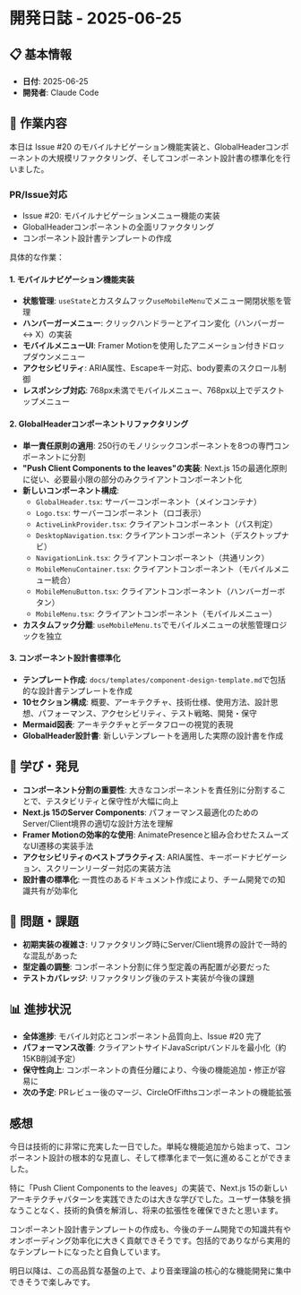 # 開発日誌 - 2025-06-25

## 📋 基本情報

- **日付**: 2025-06-25
- **開発者**: Claude Code

## 🎯 作業内容

本日は Issue #20 のモバイルナビゲーション機能実装と、GlobalHeaderコンポーネントの大規模リファクタリング、そしてコンポーネント設計書の標準化を行いました。

### PR/Issue対応

- Issue #20: モバイルナビゲーションメニュー機能の実装
- GlobalHeaderコンポーネントの全面リファクタリング
- コンポーネント設計書テンプレートの作成

具体的な作業：

#### 1. モバイルナビゲーション機能実装

- **状態管理**: `useState`とカスタムフック`useMobileMenu`でメニュー開閉状態を管理
- **ハンバーガーメニュー**: クリックハンドラーとアイコン変化（ハンバーガー ↔ X）の実装
- **モバイルメニューUI**: Framer Motionを使用したアニメーション付きドロップダウンメニュー
- **アクセシビリティ**: ARIA属性、Escapeキー対応、body要素のスクロール制御
- **レスポンシブ対応**: 768px未満でモバイルメニュー、768px以上でデスクトップメニュー

#### 2. GlobalHeaderコンポーネントリファクタリング

- **単一責任原則の適用**: 250行のモノリシックコンポーネントを8つの専門コンポーネントに分割
- **"Push Client Components to the leaves"の実装**: Next.js 15の最適化原則に従い、必要最小限の部分のみクライアントコンポーネント化
- **新しいコンポーネント構成**:
  - `GlobalHeader.tsx`: サーバーコンポーネント（メインコンテナ）
  - `Logo.tsx`: サーバーコンポーネント（ロゴ表示）
  - `ActiveLinkProvider.tsx`: クライアントコンポーネント（パス判定）
  - `DesktopNavigation.tsx`: クライアントコンポーネント（デスクトップナビ）
  - `NavigationLink.tsx`: クライアントコンポーネント（共通リンク）
  - `MobileMenuContainer.tsx`: クライアントコンポーネント（モバイルメニュー統合）
  - `MobileMenuButton.tsx`: クライアントコンポーネント（ハンバーガーボタン）
  - `MobileMenu.tsx`: クライアントコンポーネント（モバイルメニュー）
- **カスタムフック分離**: `useMobileMenu.ts`でモバイルメニューの状態管理ロジックを独立

#### 3. コンポーネント設計書標準化

- **テンプレート作成**: `docs/templates/component-design-template.md`で包括的な設計書テンプレートを作成
- **10セクション構成**: 概要、アーキテクチャ、技術仕様、使用方法、設計思想、パフォーマンス、アクセシビリティ、テスト戦略、開発・保守
- **Mermaid図表**: アーキテクチャとデータフローの視覚的表現
- **GlobalHeader設計書**: 新しいテンプレートを適用した実際の設計書を作成

## 🔧 学び・発見

- **コンポーネント分割の重要性**: 大きなコンポーネントを責任別に分割することで、テスタビリティと保守性が大幅に向上
- **Next.js 15のServer Components**: パフォーマンス最適化のためのServer/Client境界の適切な設計方法を理解
- **Framer Motionの効率的な使用**: AnimatePresenceと組み合わせたスムーズなUI遷移の実装手法
- **アクセシビリティのベストプラクティス**: ARIA属性、キーボードナビゲーション、スクリーンリーダー対応の実装方法
- **設計書の標準化**: 一貫性のあるドキュメント作成により、チーム開発での知識共有が効率化

## 🚫 問題・課題

- **初期実装の複雑さ**: リファクタリング時にServer/Client境界の設計で一時的な混乱があった
- **型定義の調整**: コンポーネント分割に伴う型定義の再配置が必要だった
- **テストカバレッジ**: リファクタリング後のテスト実装が今後の課題

## 📊 進捗状況

- **全体進捗**: モバイル対応とコンポーネント品質向上、Issue #20 完了
- **パフォーマンス改善**: クライアントサイドJavaScriptバンドルを最小化（約15KB削減予定）
- **保守性向上**: コンポーネントの責任分離により、今後の機能追加・修正が容易に
- **次の予定**: PRレビュー後のマージ、CircleOfFifthsコンポーネントの機能拡張

## 感想

今日は技術的に非常に充実した一日でした。単純な機能追加から始まって、コンポーネント設計の根本的な見直し、そして標準化まで一気に進めることができました。

特に「Push Client Components to the leaves」の実装で、Next.js 15の新しいアーキテクチャパターンを実践できたのは大きな学びでした。ユーザー体験を損なうことなく、技術的負債を解消し、将来の拡張性を確保できたと思います。

コンポーネント設計書テンプレートの作成も、今後のチーム開発での知識共有やオンボーディング効率化に大きく貢献できそうです。包括的でありながら実用的なテンプレートになったと自負しています。

明日以降は、この高品質な基盤の上で、より音楽理論の核心的な機能開発に集中できそうで楽しみです。
